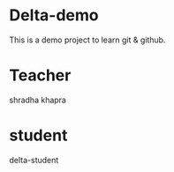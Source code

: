 # Delta-demo
This is a demo project to learn git &amp; github.

# Teacher
shradha khapra
# student
delta-student
